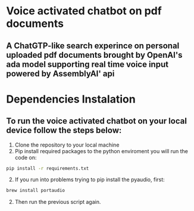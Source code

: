 # Voice activated chatbot on pdf documents 
## A ChatGTP-like search experince on personal uploaded pdf documents brought by OpenAI's ada model supporting real time voice input powered by AssemblyAI' api

# Dependencies Instalation
## To run the voice activated chatbot on your local device follow the steps below:
1. Clone the repository to your local machine 
2. Pip install required packages to the python enviroment you will run the code on:
```bash
pip install -r requirements.txt
```
 2. If you run into problems trying to pip install the pyaudio, first:
```bash
brew install portaudio
```
 2. Then run the previous script again. 


